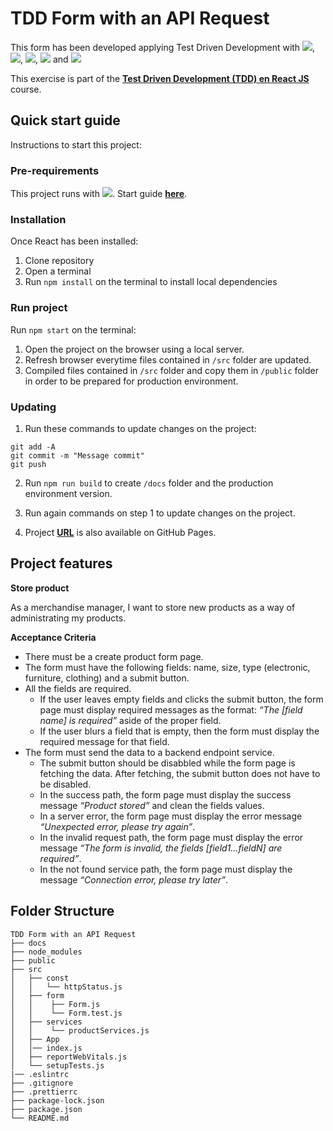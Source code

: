 # **TDD Form with an API Request**

This form has been developed applying Test Driven Development with
[<img src = "https://img.shields.io/badge/-React-61DAFB?style=flat&logo=react&logoColor=black">](https://es.reactjs.org/),
[<img src = "https://img.shields.io/badge/-Jest-C21325?style=flat&logo=jest&logoColor=white">](https://jestjs.io/),
[<img src = "https://img.shields.io/badge/-Testing_Library-E33332?style=flat&logo=testing-library&logoColor=white">](https://testing-library.com/),
[<img src = "https://img.shields.io/badge/-Mock_Service_Worker-E95420">](https://mswjs.io/)
and
[<img src = "https://img.shields.io/badge/-Material_UI-0081CB?style=flat&logo=material-ui&logoColor=white">](https://material-ui.com/)

This exercise is part of the
[**Test Driven Development (TDD) en React JS**](https://www.udemy.com/course/tdd-react-js/?referralCode=F40803D2C4D2934AB038)
course.

## **Quick start guide**

Instructions to start this project:

### **Pre-requirements**

This project runs with
[<img src = "https://img.shields.io/badge/-React-61DAFB?style=flat&logo=react&logoColor=black">](https://es.reactjs.org/).
Start guide [**here**](https://github.com/facebook/create-react-app).

### **Installation**

Once React has been installed:

1. Clone repository
2. Open a terminal
3. Run `npm install` on the terminal to install local dependencies

### **Run project**

Run `npm start` on the terminal:

1. Open the project on the browser using a local server.
2. Refresh browser everytime files contained in `/src` folder are updated.
3. Compiled files contained in `/src` folder and copy them in `/public` folder
   in order to be prepared for production environment.

### **Updating**

1. Run these commands to update changes on the project:

```
git add -A
git commit -m "Message commit"
git push
```

2. Run `npm run build` to create `/docs` folder and the production environment
   version.

3. Run again commands on step 1 to update changes on the project.

4. Project **[URL](https://anaguerraabaroa.github.io/react-tdd-form/)** is also
   available on GitHub Pages.

## **Project features**

**Store product**

As a merchandise manager, I want to store new products as a way of
administrating my products.

**Acceptance Criteria**

- There must be a create product form page.
- The form must have the following fields: name, size, type (electronic,
  furniture, clothing) and a submit button.
- All the fields are required.
  - If the user leaves empty fields and clicks the submit button, the form page
    must display required messages as the format: _“The [field name] is
    required”_ aside of the proper field.
  - If the user blurs a field that is empty, then the form must display the
    required message for that field.
- The form must send the data to a backend endpoint service.
  - The submit button should be disabbled while the form page is fetching the
    data. After fetching, the submit button does not have to be disabled.
  - In the success path, the form page must display the success message
    _“Product stored”_ and clean the fields values.
  - In a server error, the form page must display the error message _“Unexpected
    error, please try again”_.
  - In the invalid request path, the form page must display the error message
    _“The form is invalid, the fields [field1...fieldN] are required”_.
  - In the not found service path, the form page must display the message
    _“Connection error, please try later”_.

## **Folder Structure**

```
TDD Form with an API Request
├── docs
├── node_modules
├── public
├── src
│   ├── const
│   │   └── httpStatus.js
│   ├── form
│   │    ├── Form.js
│   │    └── Form.test.js
│   ├── services
│   │    └── productServices.js
│   ├── App
│   │── index.js
│   ├── reportWebVitals.js
│   └── setupTests.js
|── .eslintrc
├── .gitignore
├── .prettierrc
├── package-lock.json
├── package.json
└── README.md
```
